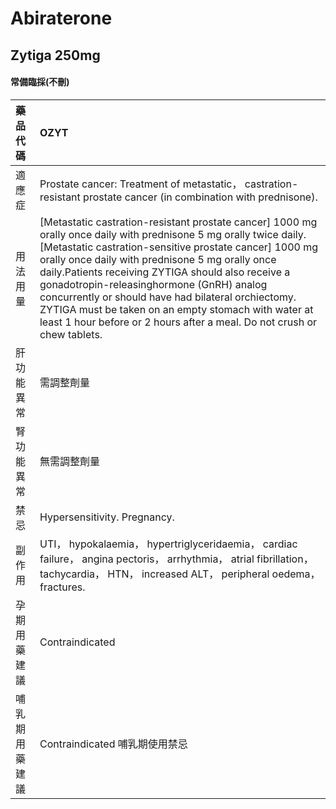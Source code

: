# Abiraterone

## Zytiga 250mg

#### 常備臨採(不刪)

| 藥品代碼       | OZYT                                                                                                                                                                                                                                                                                                                                                                                                                                                                                                                        |
|:---------------|:----------------------------------------------------------------------------------------------------------------------------------------------------------------------------------------------------------------------------------------------------------------------------------------------------------------------------------------------------------------------------------------------------------------------------------------------------------------------------------------------------------------------------|
| 適應症         | Prostate cancer: Treatment of metastatic， castration-resistant prostate cancer (in combination with prednisone).                                                                                                                                                                                                                                                                                                                                                                                                           |
| 用法用量       | [Metastatic castration-resistant prostate cancer] 1000 mg orally once daily with prednisone 5 mg orally twice daily.[Metastatic castration-sensitive prostate cancer] 1000 mg orally once daily with prednisone 5 mg orally once daily.Patients receiving ZYTIGA should also receive a gonadotropin-releasinghormone (GnRH) analog concurrently or should have had bilateral orchiectomy. ZYTIGA must be taken on an empty stomach with water at least 1 hour before or 2 hours after a meal. Do not crush or chew tablets. |
| 肝功能異常     | 需調整劑量                                                                                                                                                                                                                                                                                                                                                                                                                                                                                                                  |
| 腎功能異常     | 無需調整劑量                                                                                                                                                                                                                                                                                                                                                                                                                                                                                                                |
| 禁忌           | Hypersensitivity. Pregnancy.                                                                                                                                                                                                                                                                                                                                                                                                                                                                                                |
| 副作用         | UTI， hypokalaemia， hypertriglyceridaemia， cardiac failure， angina pectoris， arrhythmia， atrial fibrillation， tachycardia， HTN， increased ALT， peripheral oedema， fractures.                                                                                                                                                                                                                                                                                                                                      |
| 孕期用藥建議   | Contraindicated                                                                                                                                                                                                                                                                                                                                                                                                                                                                                                             |
| 哺乳期用藥建議 | Contraindicated 哺乳期使用禁忌                                                                                                                                                                                                                                                                                                                                                                                                                                                                                              |

